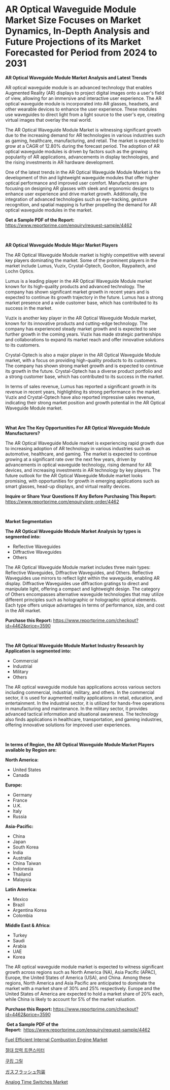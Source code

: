 <p><h1>AR Optical Waveguide Module Market Size Focuses on Market Dynamics, In-Depth Analysis and Future Projections of its Market Forecasted for Period from 2024 to 2031</h1></p><p><strong>AR Optical Waveguide Module Market Analysis and Latest Trends</strong></p>
<p><p>AR optical waveguide module is an advanced technology that enables Augmented Reality (AR) displays to project digital images onto a user's field of view, allowing for an immersive and interactive user experience. The AR optical waveguide module is incorporated into AR glasses, headsets, and other wearable devices to enhance the user experience. These modules use waveguides to direct light from a light source to the user's eye, creating virtual images that overlay the real world.</p><p>The AR Optical Waveguide Module Market is witnessing significant growth due to the increasing demand for AR technologies in various industries such as gaming, healthcare, manufacturing, and retail. The market is expected to grow at a CAGR of 12.80% during the forecast period. The adoption of AR optical waveguide modules is driven by factors such as the growing popularity of AR applications, advancements in display technologies, and the rising investments in AR hardware development.</p><p>One of the latest trends in the AR Optical Waveguide Module Market is the development of thin and lightweight waveguide modules that offer higher optical performance and improved user comfort. Manufacturers are focusing on designing AR glasses with sleek and ergonomic designs to enhance user experience and drive market growth. Additionally, the integration of advanced technologies such as eye-tracking, gesture recognition, and spatial mapping is further propelling the demand for AR optical waveguide modules in the market.</p></p>
<p><strong>Get a Sample PDF of the Report:&nbsp;</strong> <a href="https://www.reportprime.com/enquiry/request-sample/4462">https://www.reportprime.com/enquiry/request-sample/4462</a></p>
<p>&nbsp;</p>
<p><strong>AR Optical Waveguide Module Major Market Players</strong></p>
<p><p>The AR Optical Waveguide Module market is highly competitive with several key players dominating the market. Some of the prominent players in the market include Lumus, Vuzix, Crystal-Optech, Goolton, Raypaitech, and Lochn Optics.</p><p>Lumus is a leading player in the AR Optical Waveguide Module market known for its high-quality products and advanced technology. The company has shown significant market growth in recent years and is expected to continue its growth trajectory in the future. Lumus has a strong market presence and a wide customer base, which has contributed to its success in the market.</p><p>Vuzix is another key player in the AR Optical Waveguide Module market, known for its innovative products and cutting-edge technology. The company has experienced steady market growth and is expected to see further growth in the coming years. Vuzix has made strategic partnerships and collaborations to expand its market reach and offer innovative solutions to its customers.</p><p>Crystal-Optech is also a major player in the AR Optical Waveguide Module market, with a focus on providing high-quality products to its customers. The company has shown strong market growth and is expected to continue its growth in the future. Crystal-Optech has a diverse product portfolio and a strong customer base, which has contributed to its success in the market.</p><p>In terms of sales revenue, Lumus has reported a significant growth in its revenue in recent years, highlighting its strong performance in the market. Vuzix and Crystal-Optech have also reported impressive sales revenue, indicating their strong market position and growth potential in the AR Optical Waveguide Module market.</p></p>
<p>&nbsp;</p>
<p><strong>What Are The Key Opportunities For AR Optical Waveguide Module Manufacturers?</strong></p>
<p><p>The AR Optical Waveguide Module market is experiencing rapid growth due to increasing adoption of AR technology in various industries such as automotive, healthcare, and gaming. The market is expected to continue growing at a significant rate over the next few years, driven by advancements in optical waveguide technology, rising demand for AR devices, and increasing investments in AR technology by key players. The future outlook for the AR Optical Waveguide Module market looks promising, with opportunities for growth in emerging applications such as smart glasses, head-up displays, and virtual reality devices.</p></p>
<p><strong>Inquire or Share Your Questions If Any Before Purchasing This Report:</strong> <a href="https://www.reportprime.com/enquiry/pre-order/4462">https://www.reportprime.com/enquiry/pre-order/4462</a></p>
<p>&nbsp;</p>
<p><strong>Market Segmentation</strong></p>
<p><strong>The AR Optical Waveguide Module Market Analysis by types is segmented into:</strong></p>
<p><ul><li>Reflective Waveguides</li><li>Diffractive Waveguides</li><li>Others</li></ul></p>
<p><p>The AR Optical Waveguide Module market includes three main types: Reflective Waveguides, Diffractive Waveguides, and Others. Reflective Waveguides use mirrors to reflect light within the waveguide, enabling AR display. Diffractive Waveguides use diffraction gratings to direct and manipulate light, offering a compact and lightweight design. The category of Others encompasses alternative waveguide technologies that may utilize different principles such as holographic or holographic optical elements. Each type offers unique advantages in terms of performance, size, and cost in the AR market.</p></p>
<p><strong>Purchase this Report:&nbsp;</strong><a href="https://www.reportprime.com/checkout?id=4462&price=3590">https://www.reportprime.com/checkout?id=4462&price=3590</a></p>
<p>&nbsp;</p>
<p><strong>The AR Optical Waveguide Module Market Industry Research by Application is segmented into:</strong></p>
<p><ul><li>Commercial</li><li>Industrial</li><li>Military</li><li>Others</li></ul></p>
<p><p>The AR optical waveguide module has applications across various sectors including commercial, industrial, military, and others. In the commercial sector, it is used for augmented reality applications in retail, education, and entertainment. In the industrial sector, it is utilized for hands-free operations in manufacturing and maintenance. In the military sector, it provides advanced tactical information and situational awareness. The technology also finds applications in healthcare, transportation, and gaming industries, offering innovative solutions for improved user experiences.</p></p>
<p>&nbsp;</p>
<p><strong>In terms of Region, the AR Optical Waveguide Module Market Players available by Region are:</strong></p>
<p>
    <p> <strong> North America: </strong>
        <ul>
            <li>United States</li>
            <li>Canada</li>
        </ul>
        </p> 
    <p> <strong> Europe: </strong>
        <ul>
            <li>Germany</li>
            <li>France</li>
            <li>U.K.</li>
            <li>Italy</li>
            <li>Russia</li>
        </ul>
        </p> 
    <p> <strong> Asia-Pacific: </strong>
        <ul>
            <li>China</li>
            <li>Japan</li>
            <li>South Korea</li>
            <li>India</li>
            <li>Australia</li>
            <li>China Taiwan</li>
            <li>Indonesia</li>
            <li>Thailand</li>
            <li>Malaysia</li>
        </ul>
        </p> 
    <p> <strong> Latin America: </strong>
        <ul>
            <li>Mexico</li>
            <li>Brazil</li>
            <li>Argentina Korea</li>
            <li>Colombia</li>
        </ul>
        </p> 
    <p> <strong> Middle East & Africa: </strong>
        <ul>
            <li>Turkey</li>
            <li>Saudi</li>
            <li>Arabia</li>
            <li>UAE</li>
            <li>Korea</li>
        </ul>
    </p>
    </p>
<p><p>The AR optical waveguide module market is expected to witness significant growth across regions such as North America (NA), Asia Pacific (APAC), Europe, the United States of America (USA), and China. Among these regions, North America and Asia Pacific are anticipated to dominate the market with a market share of 30% and 25% respectively. Europe and the United States of America are expected to hold a market share of 20% each, while China is likely to account for 5% of the market valuation.</p></p>
<p><strong>Purchase this Report: </strong><a href="https://www.reportprime.com/checkout?id=4462&price=3590">https://www.reportprime.com/checkout?id=4462&price=3590</a></p>
<p>&nbsp;<strong>Get a Sample PDF of the Report:&nbsp;&nbsp;</strong><a href="https://www.reportprime.com/enquiry/request-sample/4462">https://www.reportprime.com/enquiry/request-sample/4462</a></p>
<p><strong></strong></p>
<p><p><a href="https://issuu.com/reportprime-2/docs/fuel-efficient-internal-combustion-engine-market-s">Fuel Efficient Internal Combustion Engine Market</a></p><p><a href="https://medium.com/@mehereenadusoye/%EC%A0%88%EB%8C%80%EC%95%95%EB%A0%A5-%EC%86%A1%EC%8B%A0%EA%B8%B0-%EC%8B%9C%EC%9E%A5-%EB%B6%84%EC%84%9D-%EC%97%B0%ED%8F%89%EA%B7%A0-%EC%84%B1%EC%9E%A5%EB%A5%A0-%EC%8B%9C%EC%9E%A5-%EC%84%B8%EB%B6%84%ED%99%94-%EB%B0%8F-%EC%84%B8%EA%B3%84%EC%A0%81-%EC%82%B0%EC%97%85-%EA%B0%9C%EC%9A%94-2790ccd44511">절대 압력 트랜스미터</a></p><p><a href="https://github.com/hxzi07639916/Market-Research-Report-List-1/blob/main/639174214091.md">쿠킹 그릴</a></p><p><a href="https://medium.com/@jewelardner5656/%E3%82%AC%E3%82%B9%E3%83%95%E3%83%A9%E3%83%83%E3%82%B7%E3%83%A5%E5%8C%85%E8%A3%85%E5%B8%82%E5%A0%B4%E5%88%86%E6%9E%90-%E3%81%9D%E3%81%AEcagr-%E5%B8%82%E5%A0%B4%E3%82%BB%E3%82%B0%E3%83%A1%E3%83%B3%E3%83%86%E3%83%BC%E3%82%B7%E3%83%A7%E3%83%B3-%E3%81%8A%E3%82%88%E3%81%B3%E3%82%B0%E3%83%AD%E3%83%BC%E3%83%90%E3%83%AB%E7%94%A3%E6%A5%AD%E6%A6%82%E8%A6%81-b2112d99a81f">ガスフラッシュ包装</a></p><p><a href="https://github.com/guneycigdem35/Market-Research-Report-List-2/blob/main/analog-time-switches-market.md">Analog Time Switches Market</a></p></p>